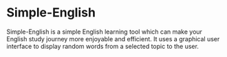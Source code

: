 # Simple-English
Simple-English is a simple English learning tool which can make your English study journey more enjoyable and efficient. It uses a graphical user interface to display random words from a selected topic to the user.
